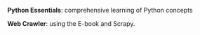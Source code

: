 **Python Essentials**: comprehensive learning of Python concepts<br>

**Web Crawler**: using the E-book and Scrapy. 
